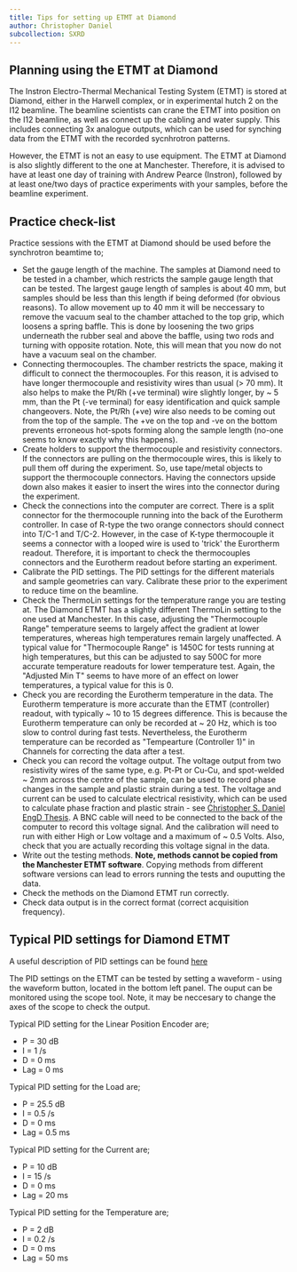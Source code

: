 ```yaml
---
title: Tips for setting up ETMT at Diamond
author: Christopher Daniel
subcollection: SXRD
---
```


## Planning using the ETMT at Diamond

The Instron Electro-Thermal Mechanical Testing System (ETMT) is stored at Diamond, either in the Harwell complex, or in experimental hutch 2 on the I12 beamline. The beamline scientists can crane the ETMT into position on the I12 beamline, as well as connect up the cabling and water supply. This includes connecting 3x analogue outputs, which can be used for synching data from the ETMT with the recorded sycnhrotron patterns.

However, the ETMT is not an easy to use equipment. The ETMT at Diamond is also slightly different to the one at Manchester. Therefore, it is advised to have at least one day of training with Andrew Pearce (Instron), followed by at least one/two days of practice experiments with your samples, before the beamline experiment. 

## Practice check-list

Practice sessions with the ETMT at Diamond should be used before the synchrotron beamtime to;

- Set the gauge length of the machine. The samples at Diamond need to be tested in a chamber, which restricts the sample gauge length that can be tested. The largest gauge length of samples is about 40 mm, but samples should be less than this length if being deformed (for obvious reasons). To allow movement up to 40 mm it will be neccessary to remove the vacuum seal to the chamber attached to the top grip, which loosens a spring baffle. This is done by loosening the two grips underneath the rubber seal and above the baffle, using two rods and turning with opposite rotation. Note, this will mean that you now do not have a vacuum seal on the chamber.
- Connecting thermocouples. The chamber restricts the space, making it difficult to connect the thermocouples. For this reason, it is advised to have longer thermocouple and resistivity wires than usual (> 70 mm). It also helps to make the Pt/Rh (+ve terminal) wire slightly longer, by ~ 5 mm, than the Pt (-ve terminal) for easy identification and quick sample changeovers. Note, the Pt/Rh (+ve) wire also needs to be coming out from the top of the sample. The +ve on the top and -ve on the bottom prevents erroneous hot-spots forming along the sample length (no-one seems to know exactly why this happens).
- Create holders to support the thermocouple and resistivity connectors. If the connectors are pulling on the thermocouple wires, this is likely to pull them off during the experiment. So, use tape/metal objects to support the thermocouple connectors. Having the connectors upside down also makes it easier to insert the wires into the connector during the experiment.
- Check the connections into the computer are correct. There is a split connector for the thermocouple running into the back of the Eurotherm controller. In case of R-type the two orange connectors should connect into T/C-1 and T/C-2. However, in the case of K-type thermocouple it seems a connector with a looped wire is used to 'trick' the Eurortherm readout. Therefore, it is important to check the thermocouples connectors and the Eurotherm readout before starting an experiment.
- Calibrate the PID settings. The PID settings for the different materials and sample geometries can vary. Calibrate these prior to the experiment to reduce time on the beamline.
- Check the ThermoLin settings for the temperature range you are testing at. The Diamond ETMT has a slightly different ThermoLin setting to the one used at Manchester. In this case, adjusting the "Thermocouple Range" temperature seems to largely affect the gradient at lower temperatures, whereas high temperatures remain largely unaffected. A typical value for "Thermocouple Range" is 1450C for tests running at high temperatures, but this can be adjusted to say 500C for more accurate temperature readouts for lower temperature test. Again, the "Adjusted Min T" seems to have more of an effect on lower temperatures, a typical value for this is 0.
- Check you are recording the Eurotherm temperature in the data. The Eurotherm temperature is more accurate than the ETMT (controller) readout, with typically ~ 10 to 15 degrees difference. This is because the Eurotherm temperature can only be recorded at ~ 20 Hz, which is too slow to control during fast tests. Nevertheless, the Eurotherm temperature can be recorded as "Tempearture (Controller 1)" in Channels for correcting the data after a test.
- Check you can record the voltage output. The voltage output from two resistivity wires of the same type, e.g. Pt-Pt or Cu-Cu, and spot-welded ~ 2mm across the centre of the sample, can be used to record phase changes in the sample and plastic strain during a test. The voltage and current can be used to calculate electrical resistivity, which can be used to calculate phase fraction and plastic strain - see [Christopher S. Daniel EngD Thesis](https://www.research.manchester.ac.uk/portal/en/theses/an-investigation-into-the-texture-development-during-hotrolling-of-dualphase-zirconium-alloys(416cf1d6-15de-41d0-ad7c-3d0db664ae84).html). A BNC cable will need to be connected to the back of the computer to record this voltage signal. And the calibration will need to run with either High or Low voltage and a maximum of ~ 0.5 Volts. Also, check that you are actually recording this voltage signal in the data.
- Write out the testing methods. **Note, methods cannot be copied from the Manchester ETMT software**. Copying methods from different software versions can lead to errors running the tests and ouputting the data. 
- Check the methods on the Diamond ETMT run correctly.
- Check data output is in the correct format (correct acquisition frequency).

## Typical PID settings for Diamond ETMT

A useful description of PID settings can be found [here](https://www.reddit.com/r/FromTheDepths/comments/kuyftc/pid_tuning_guide_for_dummies/)

The PID settings on the ETMT can be tested by setting a waveform - using the waveform button, located in the bottom left panel. The ouput can be monitored using the scope tool. Note, it may be neccesary to change the axes of the scope to check the output.

Typical PID setting for the Linear Position Encoder are;
- P = 30 dB
- I = 1 /s
- D = 0 ms
- Lag = 0 ms

Typical PID setting for the Load are;
- P = 25.5 dB
- I = 0.5 /s
- D = 0 ms
- Lag = 0.5 ms

Typical PID setting for the Current are;
- P = 10 dB
- I = 15 /s
- D = 0 ms
- Lag = 20 ms

Typical PID setting for the Temperature are;
- P = 2 dB
- I = 0.2 /s
- D = 0 ms
- Lag = 50 ms
